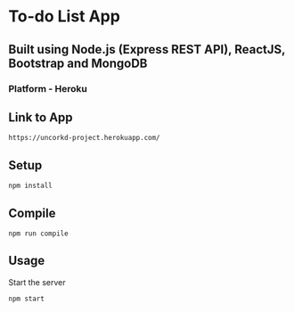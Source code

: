 # To-do List App
## Built using Node.js (Express REST API), ReactJS, Bootstrap and MongoDB
### Platform - Heroku 


Link to App
---

```
https://uncorkd-project.herokuapp.com/
```


Setup
---
 
```
npm install
```
 
 
Compile
---
 
```
npm run compile
```

Usage
---
 
Start the server
 
```
npm start
```